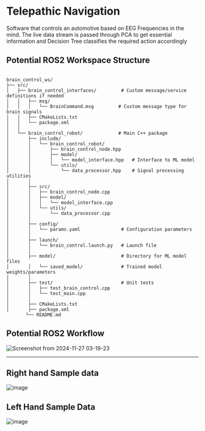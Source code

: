 # Telepathic Navigation
 Software that controls an automotive based on EEG Frequencies in the mind. The live data stream is passed through PCA to get essential information and Decision Tree classifies the required action accordingly

## Potential ROS2 Workspace Structure
```

brain_control_ws/
├── src/
│   ├── brain_control_interfaces/         # Custom message/service definitions if needed
│   │   ├── msg/
│   │   │   └── BrainCommand.msg         # Custom message type for brain signals
│   │   ├── CMakeLists.txt
│   │   └── package.xml
│   │
│   └── brain_control_robot/             # Main C++ package
│       ├── include/
│       │   └── brain_control_robot/
│       │       ├── brain_control_node.hpp
│       │       ├── model/
│       │       │   └── model_interface.hpp   # Interface to ML model
│       │       └── utils/
│       │           └── data_processor.hpp    # Signal processing utilities
│       │
│       ├── src/
│       │   ├── brain_control_node.cpp
│       │   ├── model/
│       │   │   └── model_interface.cpp
│       │   └── utils/
│       │       └── data_processor.cpp
│       │
│       ├── config/
│       │   └── params.yaml               # Configuration parameters
│       │
│       ├── launch/
│       │   └── brain_control.launch.py   # Launch file
│       │
│       ├── model/                        # Directory for ML model files
│       │   └── saved_model/              # Trained model weights/parameters
│       │
│       ├── test/                         # Unit tests
│       │   ├── test_brain_control.cpp
│       │   └── test_main.cpp
│       │
│       ├── CMakeLists.txt
│       ├── package.xml
       └── README.md

```
## Potential ROS2 Workflow

![Screenshot from 2024-11-27 03-19-23](https://github.com/user-attachments/assets/e3f2f6b0-fd9d-4392-9f0f-13c6598b5c43)

---

## Right hand Sample data
![image](https://github.com/user-attachments/assets/51246e3d-29a7-4829-9b88-26f35c698826)

## Left Hand Sample Data
![image](https://github.com/user-attachments/assets/e3ef8de6-65ec-4b8d-b6c2-66e1d30c2418)
